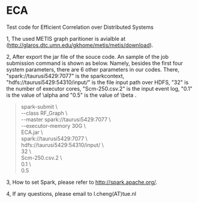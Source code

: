 # ECA
Test code for Efficient Correlation over Distributed Systems

1, The used METIS graph paritioner is avialble at (http://glaros.dtc.umn.edu/gkhome/metis/metis/download).

2, After export the jar file of the souce code. An sample of the job submission command is shown as below. Namely, besides the first four system parameters, there are 6 other parameters in our codes. There, "spark://taurusi5429:7077" is the sparkcontext, "hdfs://taurusi5429:54310/input/" is the file input path over HDFS, "32" is the number of executor cores, "Scm-250.csv.2" is the input event log, "0.1" is the value of \alpha and "0.5" is the value of \beta .
> spark-submit \ <br/>
  --class RF_Graph \ <br/>
  --master spark://taurusi5429:7077 \ <br/>
  --executor-memory 30G \ <br/>
  ECA.jar \ <br/>
  spark://taurusi5429:7077 \ <br/>
  hdfs://taurusi5429:54310/input/ \ <br/>
  32 \ <br/>
  Scm-250.csv.2 \ <br/>
  0.1 \ <br/>
  0.5 <br/>

3, How to set Spark, please refer to http://spark.apache.org/.

4, If any questions, please email to l.cheng(AT)tue.nl
